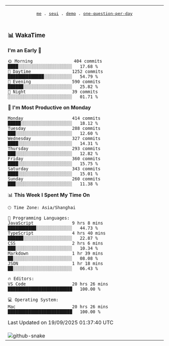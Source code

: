 
<div align="center">

<table>
<tr><td>
  <p align="center">
  <samp>
    <a href="https://github.com/seaeam/seaeam">me</a> .
    <a href="https://github.com/SeaMmMm/se-element">seui</a> .
    <a href="https://github.com/seaeam/project-demo">demo</a> .
    <a href="https://github.com/506-FETL/one-question-per-day">one-question-per-day</a>
    
  </samp>
    </p>
</td></tr>

<tr><td>

### 📊 WakaTime

<!--START_SECTION:waka-->
**I'm an Early 🐤** 

```text
🌞 Morning                404 commits         ████░░░░░░░░░░░░░░░░░░░░░   17.68 % 
🌆 Daytime                1252 commits        ██████████████░░░░░░░░░░░   54.79 % 
🌃 Evening                590 commits         ██████░░░░░░░░░░░░░░░░░░░   25.82 % 
🌙 Night                  39 commits          ░░░░░░░░░░░░░░░░░░░░░░░░░   01.71 % 
```
📅 **I'm Most Productive on Monday** 

```text
Monday                   414 commits         █████░░░░░░░░░░░░░░░░░░░░   18.12 % 
Tuesday                  288 commits         ███░░░░░░░░░░░░░░░░░░░░░░   12.60 % 
Wednesday                327 commits         ████░░░░░░░░░░░░░░░░░░░░░   14.31 % 
Thursday                 293 commits         ███░░░░░░░░░░░░░░░░░░░░░░   12.82 % 
Friday                   360 commits         ████░░░░░░░░░░░░░░░░░░░░░   15.75 % 
Saturday                 343 commits         ████░░░░░░░░░░░░░░░░░░░░░   15.01 % 
Sunday                   260 commits         ███░░░░░░░░░░░░░░░░░░░░░░   11.38 % 
```


📊 **This Week I Spent My Time On** 

```text
🕑︎ Time Zone: Asia/Shanghai

💬 Programming Languages: 
JavaScript               9 hrs 8 mins        ███████████░░░░░░░░░░░░░░   44.73 % 
TypeScript               4 hrs 40 mins       ██████░░░░░░░░░░░░░░░░░░░   22.87 % 
CSS                      2 hrs 6 mins        ███░░░░░░░░░░░░░░░░░░░░░░   10.34 % 
Markdown                 1 hr 39 mins        ██░░░░░░░░░░░░░░░░░░░░░░░   08.08 % 
JSON                     1 hr 18 mins        ██░░░░░░░░░░░░░░░░░░░░░░░   06.43 % 

🔥 Editors: 
VS Code                  20 hrs 26 mins      █████████████████████████   100.00 % 

💻 Operating System: 
Mac                      20 hrs 26 mins      █████████████████████████   100.00 % 
```


 Last Updated on 19/09/2025 01:37:40 UTC
<!--END_SECTION:waka-->
</td></tr>

<tr><td>
  <img alt="github-snake" src="profile-snake-contrib/github-user-contribution.svg"/>
</td></tr>

</table>
